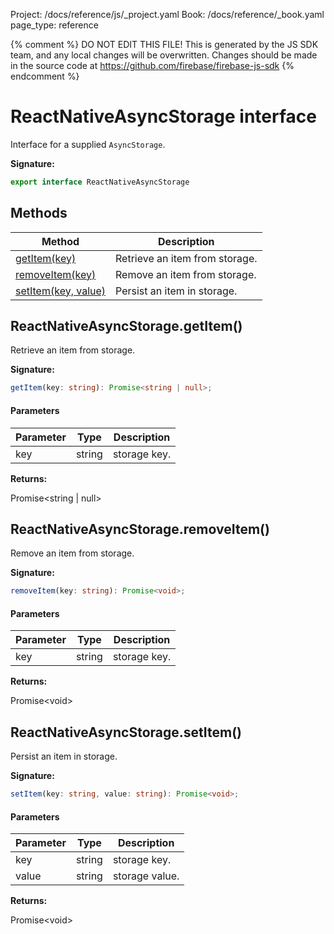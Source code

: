 Project: /docs/reference/js/_project.yaml
Book: /docs/reference/_book.yaml
page_type: reference

{% comment %}
DO NOT EDIT THIS FILE!
This is generated by the JS SDK team, and any local changes will be
overwritten. Changes should be made in the source code at
https://github.com/firebase/firebase-js-sdk
{% endcomment %}

# ReactNativeAsyncStorage interface
Interface for a supplied `AsyncStorage`<!-- -->.

<b>Signature:</b>

```typescript
export interface ReactNativeAsyncStorage 
```

## Methods

|  Method | Description |
|  --- | --- |
|  [getItem(key)](./auth.reactnativeasyncstorage.md#reactnativeasyncstoragegetitem) | Retrieve an item from storage. |
|  [removeItem(key)](./auth.reactnativeasyncstorage.md#reactnativeasyncstorageremoveitem) | Remove an item from storage. |
|  [setItem(key, value)](./auth.reactnativeasyncstorage.md#reactnativeasyncstoragesetitem) | Persist an item in storage. |

## ReactNativeAsyncStorage.getItem()

Retrieve an item from storage.

<b>Signature:</b>

```typescript
getItem(key: string): Promise<string | null>;
```

#### Parameters

|  Parameter | Type | Description |
|  --- | --- | --- |
|  key | string | storage key. |

<b>Returns:</b>

Promise&lt;string \| null&gt;

## ReactNativeAsyncStorage.removeItem()

Remove an item from storage.

<b>Signature:</b>

```typescript
removeItem(key: string): Promise<void>;
```

#### Parameters

|  Parameter | Type | Description |
|  --- | --- | --- |
|  key | string | storage key. |

<b>Returns:</b>

Promise&lt;void&gt;

## ReactNativeAsyncStorage.setItem()

Persist an item in storage.

<b>Signature:</b>

```typescript
setItem(key: string, value: string): Promise<void>;
```

#### Parameters

|  Parameter | Type | Description |
|  --- | --- | --- |
|  key | string | storage key. |
|  value | string | storage value. |

<b>Returns:</b>

Promise&lt;void&gt;

